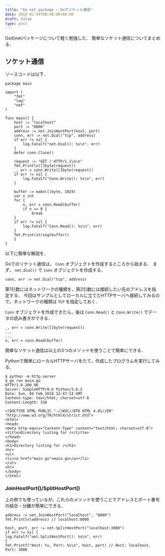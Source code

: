 ```yaml
---
title: "Go net package – Goでソケット通信"
date: 2018-02-04T00:00:00+09:00
draft: false
type: post
---
```


Goのnetパッケージについて軽く勉強した．
簡単なソケット通信についてまとめる．

## ソケット通信
ソースコードは以下．

    package main

    import (
        "fmt"
        "log"
        "net"
    )

    func main() {
        host := "localhost"
        port := "8000"
        address := net.JoinHostPort(host, port)
        conn, err := net.Dial("tcp", address)
        if err != nil {
            log.Fatalf("net.Dial(): %s\n", err)
        }
        defer conn.Close()

        request := "GET / HTTP/1.1\n\n"
        fmt.Println([]byte(request))
        _, err = conn.Write([]byte(request))
        if err != nil {
            log.Fatalf("Conn.Write(): %s\n", err)
        }

        buffer := make([]byte, 1024)
        var n int
        for {
            n, err = conn.Read(buffer)
            if n == 0 {
                break
        }
        if err != nil {
            log.Fatalf("Conn.Read(): %s\n", err)
        }
        fmt.Print(string(buffer))
        }
    }

以下に簡単な解説を．

Goでのソケット通信は， `Conn` オブジェクトを作成するところから始まる．
まず， `net.Dial()` で `Conn` オブジェクトを作成する．

    conn, err := net.Dial("tcp", address)

第1引数にはネットワークの種類を，第2引数には接続したい先のアドレスを指定する．
今回はサンプルとしてローカルに立てたHTTPサーバへ接続してみるので，ネットワークの種類は `TCP` を指定しておく．

`Conn` オブジェクトを作成できたら，後は `Conn.Read()` と `Conn.Write()` でデータの読み書きができる．

    _, err = conn.Write([]byte(request))
    ...
    ...
    n, err = conn.Read(buffer)

簡単なソケット通信は以上の3つのメソッドを使うことで簡単にできる．

Pythonで簡単にローカルHTTPサーバをたて，作成したプログラムを実行してみる．

    $ python -m http.server
    $ go run main.go
    HTTP/1.0 200 OK
    Server: SimpleHTTP/0.6 Python/3.6.2
    Date: Sun, 04 Feb 2018 12:47:14 GMT
    Content-type: text/html; charset=utf-8
    Content-Length: 336

    <!DOCTYPE HTML PUBLIC "-//W3C//DTD HTML 4.01//EN" "http://www.w3.org/TR/html4/strict.dtd">
    <html>
    <head>
    <meta http-equiv="Content-Type" content="text/html; charset=utf-8">
    <title>Directory listing for /</title>
    </head>
    <body>
    <h1>Directory listing for /</h1>
    <hr>
    <ul>
    <li><a href="main.go">main.go</a></li>
    </ul>
    <hr>
    </body>
    </html>

### JoinHostPort()/SplitHostPort()
上の例でも使っているが，これらのメソッドを使うことでアドレスとポート番号の結合・分離が簡単にできる．

    address := net.JoinHostPort("localhost", "8000")
    fmt.Println(address) // localhost:8000

    host, port, err := net.SplitHostPort("localhost:3000")
    if err != nil {
    log.Fatalf("net.SplitHostPort(): %s\n", err)
    }
    fmt.Printf("Host: %s, Port: %s\n", host, port) // Host: localhost, Port: 3000
